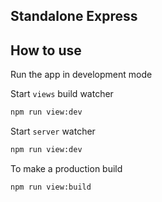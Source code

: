 ## Standalone Express

## How to use

Run the app in development mode

Start `views` build watcher

```bash
npm run view:dev
```

Start `server` watcher

```bash
npm run view:dev
```

To make a production build

```bash
npm run view:build
```
